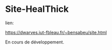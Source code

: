 # Site-HealThick


lien:

https://dwarves.iut-fbleau.fr/~bensabeu/site.html



En cours de développement.
